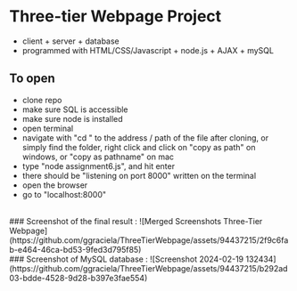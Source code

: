 # Three-tier Webpage Project 

* client + server + database
* programmed with HTML/CSS/Javascript + node.js + AJAX + mySQL


## To open 
* clone repo
* make sure SQL is accessible
* make sure node is installed
* open terminal
* navigate with "cd " to the address / path of the file after cloning, or simply find the folder, right click and click on "copy as path" on windows, or "copy as pathname" on mac
* type "node assignment6.js", and hit enter
* there should be "listening on port 8000" written on the terminal
* open the browser
* go to "localhost:8000"

<br/>
### Screenshot of the final result :
![Merged Screenshots Three-Tier Webpage](https://github.com/ggraciela/ThreeTierWebpage/assets/94437215/2f9c6fab-e464-46ca-bd53-9fed3d795f85)

<br/>
### Screenshot of MySQL database : 
![Screenshot 2024-02-19 132434](https://github.com/ggraciela/ThreeTierWebpage/assets/94437215/b292ad03-bdde-4528-9d28-b397e3fae554)

